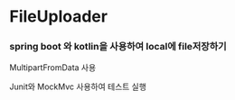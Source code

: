 # FileUploader

### spring boot 와 kotlin을 사용하여 local에 file저장하기
MultipartFromData 사용

Junit와 MockMvc 사용하여 테스트 실행
